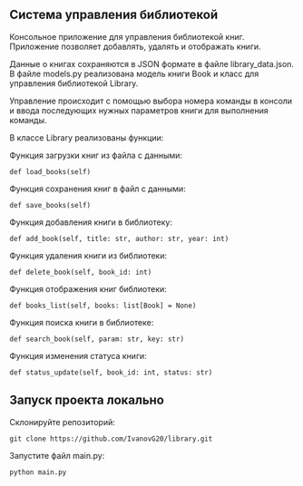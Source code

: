## Система управления библиотекой

Консольное приложение для управления библиотекой книг. Приложение позволяет
добавлять, удалять и отображать книги. 

Данные о книгах сохраняются в JSON
формате в файле library_data.json. В файле models.py реализована модель книги
Book и класс для управления библиотекой Library.

Управление происходит с помощью выбора номера команды в консоли и ввода
последующих нужных параметров книги для выполнения команды.

В классе Library реализованы функции:

Функция загрузки книг из файла с данными:
```
def load_books(self)
```
Функция сохранения книг в файл с данными:
```
def save_books(self)
```
Функция добавления книги в библиотеку:
```
def add_book(self, title: str, author: str, year: int)
```
Функция удаления книги из библиотеки:
```
def delete_book(self, book_id: int)
```
Функция отображения книг библиотеки:
```
def books_list(self, books: list[Book] = None)
```
Функция поиска книги в библиотеке:
```
def search_book(self, param: str, key: str)
```
Функция изменения статуса книги:
```
def status_update(self, book_id: int, status: str)
```

## Запуск проекта локально

Склонируйте репозиторий:

```
git clone https://github.com/IvanovG20/library.git
```

Запустите файл main.py:
```
python main.py
```
